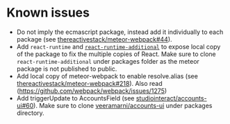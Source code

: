 # Known issues

- Do not imply the ecmascript package, instead add it individually to each  package (see [thereactivestack/meteor-webpack#44](https://github.com/thereactivestack/meteor-webpack/issues/44)).
- Add `react-runtime` and [`react-runtime-additional`](https://github.com/veeramarni/react-runtime-additional) to expose local copy of the package to fix the multiple copies of React.   Make sure to clone `react-runtime-additional` under packages folder as the meteor package is not published to public.
- Add local copy of meteor-webpack to enable resolve.alias (see [thereactivestack/meteor-webpack#218](https://github.com/thereactivestack/meteor-webpack/issues/44)). Also read (https://github.com/webpack/webpack/issues/1275)
- Add triggerUpdate to AccountsField (see [studiointeract/accounts-ui#60](https://github.com/studiointeract/accounts-ui/issues/60)). Make sure to clone [veeramarni/accounts-ui](https://github.com/veeramarni/accounts-ui) under packages directory.
